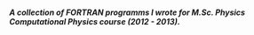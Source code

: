 ##### A collection of FORTRAN programms I wrote for M.Sc. Physics _Computational Physics_ course (2012 - 2013).

